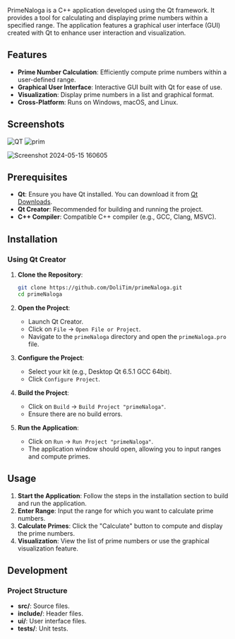 PrimeNaloga is a C++ application developed using the Qt framework. It provides a tool for calculating and displaying prime numbers within a specified range. The application features a graphical user interface (GUI) created with Qt to enhance user interaction and visualization.

## Features

- **Prime Number Calculation**: Efficiently compute prime numbers within a user-defined range.
- **Graphical User Interface**: Interactive GUI built with Qt for ease of use.
- **Visualization**: Display prime numbers in a list and graphical format.
- **Cross-Platform**: Runs on Windows, macOS, and Linux.

## Screenshots

![QT](https://github.com/DoliTim/primeNaloga/assets/121125226/4fec0822-9906-4d16-ba7d-6f9c27218eec)
![prim](https://github.com/DoliTim/primeNaloga/assets/121125226/71b384df-7844-4708-907a-719e6dcb28aa)

![Screenshot 2024-05-15 160605](https://github.com/DoliTim/primeNaloga/assets/121125226/885446db-1657-49c8-87a5-54c089c14e25)

## Prerequisites

- **Qt**: Ensure you have Qt installed. You can download it from [Qt Downloads](https://www.qt.io/download).
- **Qt Creator**: Recommended for building and running the project.
- **C++ Compiler**: Compatible C++ compiler (e.g., GCC, Clang, MSVC).

## Installation

### Using Qt Creator

1. **Clone the Repository**:
    ```bash
    git clone https://github.com/DoliTim/primeNaloga.git
    cd primeNaloga
    ```

2. **Open the Project**:
    - Launch Qt Creator.
    - Click on `File` -> `Open File or Project`.
    - Navigate to the `primeNaloga` directory and open the `primeNaloga.pro` file.

3. **Configure the Project**:
    - Select your kit (e.g., Desktop Qt 6.5.1 GCC 64bit).
    - Click `Configure Project`.

4. **Build the Project**:
    - Click on `Build` -> `Build Project "primeNaloga"`.
    - Ensure there are no build errors.

5. **Run the Application**:
    - Click on `Run` -> `Run Project "primeNaloga"`.
    - The application window should open, allowing you to input ranges and compute primes.

## Usage

1. **Start the Application**: Follow the steps in the installation section to build and run the application.
2. **Enter Range**: Input the range for which you want to calculate prime numbers.
3. **Calculate Primes**: Click the "Calculate" button to compute and display the prime numbers.
4. **Visualization**: View the list of prime numbers or use the graphical visualization feature.

## Development

### Project Structure

- **src/**: Source files.
- **include/**: Header files.
- **ui/**: User interface files.
- **tests/**: Unit tests.

